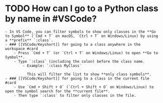 # TODO How can I go to a Python class by name in #VSCode?
	- In VS Code, you can filter symbols to show only classes in the **Go to Symbol** (`Cmd + T` on macOS, `Ctrl + T` on Windows/Linux) by using a **prefix** `:class`.
	- ### [[VSCode/Keyshort]] for going to a class anywhere in the workspace #card
		- Press `Cmd + T` (or `Ctrl + T` on Windows/Linux) to open **Go to Symbol**.
		- Type `:class` (including the colon) before the class name.
			- Example: `:class MyClass`
			  
			  This will filter the list to show **only class symbols**.
	- ### [[VSCode/Keyshort]] for going to a class in the current file #card
		- Use `Cmd + Shift + O` (`Ctrl + Shift + O` on Windows/Linux) to open the symbol search for the **current file**.
		- Then type `:class` to filter only classes in the file.